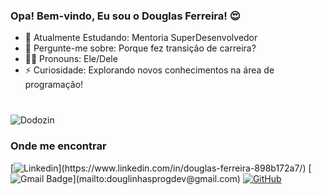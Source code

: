 ### Opa! Bem-vindo, Eu sou o Douglas Ferreira! 😍

- 🌱 Atualmente Estudando: Mentoria SuperDesenvolvedor
- 💬 Pergunte-me sobre: Porque fez transição de carreira?
- 🎃🦁 Pronouns: Ele/Dele
- ⚡ Curiosidade: Explorando novos conhecimentos na área de programação!
  
  
###

<div>

</div>  

<div style="display: inline_block"><br>
  <img allgn="right" alt="Dodozin" src="https://cdn.discordapp.com/attachments/1229078372882055262/1229082916819042436/Untitled_Made_with_FlexClip.gif?ex=662e63aa&is=661beeaa&hm=b00ac04b9b4483c6e5642bb15b9b40e4e91ef4e705684ef8e09621f026e3a216&">
</div>

### Onde me encontrar

[![Linkedin](https://img.shields.io/badge/-DouglasFerreira-blue?style=flat-square&logo=Linkedin&logoColor=white&link=(https://www.linkedin.com/in/douglas-ferreira-898b172a7/))](https://www.linkedin.com/in/douglas-ferreira-898b172a7/)
[![Gmail Badge](https://img.shields.io/badge/-douglinhasprogdev@gmail.com-006bed?style=flat-square&logo=Gmail&logoColor=red&link=mailto:[douglinhasprogdev@gmail.com](https://mail.google.com/mail/u/1/#inbox))](mailto:douglinhasprogdev@gmail.com)
[![GitHub](https://img.shields.io/github/followers/DouglinhasFerreira?label=follow&style=social)](https://github.com/DouglinhasFerreira)
